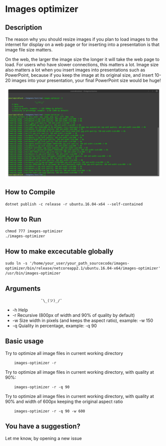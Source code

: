 # Images optimizer

## Description

The reason why you should resize images if you plan to load images to the internet for display on a web page or for inserting into a presentation is that image file size matters.

On the web, the larger the image size the longer it will take the web page to load. For users who have slower connections, this matters a lot. Image size also matters a lot when you insert images into presentations such as PowerPoint, because if you keep the image at its original size, and insert 10-20 images into your presentation, your final PowerPoint size would be huge!

![alt text](https://raw.githubusercontent.com/unarix/images-optimizer/master/screenshot.png?raw=true)

## How to Compile

    dotnet publish -c release -r ubuntu.16.04-x64 --self-contained

## How to Run

    chmod 777 images-optimizer
    ./images-optimizer

## How to make excecutable globally

    sudo ln -s '/home/your_user/your_path_sourcecode/images-optimizer/bin/release/netcoreapp2.1/ubuntu.16.04-x64/images-optimizer' /usr/bin/images-optimizer

## Arguments

                    ¯\_(ツ)_/¯

-   -h Help
-   -r Recursive (800px of width and 90% of quality by default)
-   -w Size width in pixels (and keeps the aspect ratio), example: -w 150
-   -q Quiality in percentage, example: -q 90

## Basic usage

Try to optimize all image files in current working directory

        images-optimizer -r

Try to optimize all image files in current working directory, with quality at 90%:

        images-optimizer -r -q 90

Try to optimize all image files in current working directory, with quality at 90% and width of 600px keeping the original aspect ratio

        images-optimizer -r -q 90 -w 600


## You have a suggestion?

Let me know, by opening a new issue
